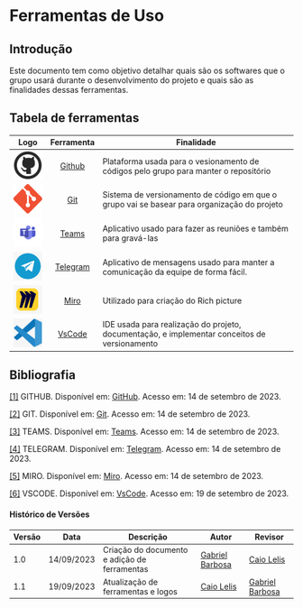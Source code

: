 # Ferramentas de Uso

## **Introdução**

Este documento tem como objetivo detalhar quais são os softwares que o grupo usará durante o desenvolvimento do projeto e quais são as finalidades dessas ferramentas.

## **Tabela de ferramentas**
| Logo | Ferramenta | Finalidade |
| :-----: | :----: | ----------- |
| <img src="/docs/img/ferramentas/github-logo.png" alt="Github" width=75px> | <a id="a" href="#aa">Github</a> | Plataforma usada para o vesionamento de códigos pelo grupo para manter o repositório |
| <img src="/docs/img/ferramentas/Git-logo.png" alt="Git" width=75px> | <a id="b" href="#bb">Git</a> | Sistema de versionamento de código em que o grupo vai se basear para organização do projeto |
| <img src="/docs/img/ferramentas/teams-logo.png" alt="Teams" width=75px> | <a id="c" href="#cc">Teams</a> | Aplicativo usado para fazer as reuniões e também para gravá-las |
| <img src="/docs/img/ferramentas/telegram-logo.png.png" alt="Telegram" width=75px> | <a id="d" href="#dd">Telegram</a> | Aplicativo de mensagens usado para manter a comunicação da equipe de forma fácil.|
| <img src="/docs/img/ferramentas/miro-logo.png" alt="Miro" width=75px> | <a id="e" href="#aa">Miro</a> | Utilizado para criação do Rich picture |
| <img src="/docs/img/ferramentas/vscode-logo.png" alt="VsCode" width=75px> | <a id="f" href="#aa">VsCode</a> | IDE usada para realização do projeto, documentação, e implementar conceitos de versionamento |

## **Bibliografia**

<a id="aa" href="#a">[1]</a> GITHUB. Disponível em: [GitHub](https://github.com). Acesso em: 14 de setembro de 2023.

<a id="bb" href="#b">[2]</a> GIT. Disponível em: [Git](https://git-scm.com). Acesso em: 14 de setembro de 2023.

<a id="cc" href="#c">[3]</a> TEAMS. Disponível em: [Teams](https://www.microsoft.com/pt-br/microsoft-teams/log-in). Acesso em: 14 de setembro de 2023.

<a id="dd" href="#d">[4]</a> TELEGRAM. Disponível em: [Telegram](https://web.telegram.org/k/). Acesso em: 14 de setembro de 2023.

<a id="ee" href="#e">[5]</a> MIRO. Disponível em: [Miro](https://miro.com/pt/). Acesso em: 14 de setembro de 2023.

<a id="ff" href="#f">[6]</a> VSCODE. Disponível em: [VsCode](https://code.visualstudio.com/). Acesso em: 19 de setembro de 2023.

#### **Histórico de Versões**

| Versão | Data       | Descrição            | Autor          | Revisor        |
|--------|------------|----------------------|----------------|--------------- |
| 1.0    | 14/09/2023 | Criação do documento e adição de ferramentas   | [Gabriel Barbosa](https://github.com/gabrie1barbosa)| [Caio Lelis](https://github.com/caio-lelis) |
|1.1     | 19/09/2023 | Atualização de ferramentas e logos | [Caio Lelis](https://github.com/caio-lelis) | [Gabriel Barbosa](https://github.com/gabrie1barbosa)|

